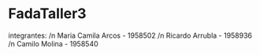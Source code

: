 # FadaTaller3
integrantes: /n
Maria Camila Arcos - 1958502 /n
Ricardo Arrubla - 1958936 /n
Camilo Molina - 1958540
